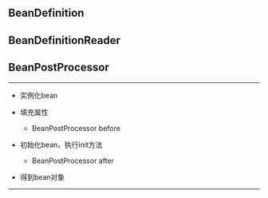 
## BeanDefinition


## BeanDefinitionReader


## BeanPostProcessor













---

- 实例化bean
- 填充属性 

    - BeanPostProcessor before
- 初始化bean，执行init方法
    - BeanPostProcessor after

- 得到bean对象










---